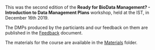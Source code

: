This was the second edition of the **Ready for BioData Management? - Introduction to Data Management Plans** workshop, held at the  IST, in December 16th 2019.

The DMPs produced by the particiants and our feedback on them are published in the [Feedback](https://github.com/BioData-PT/Ready4BioDataManagement/blob/master/Intro%20to%20DMPs/Workshop%2016-12-2019%20%40IST/Feedback.pdf) document.

The materials for the course are available in the [Materials](https://github.com/BioData-PT/Ready4BioDataManagement/tree/master/Intro%20to%20DMPs/Materials) folder.
